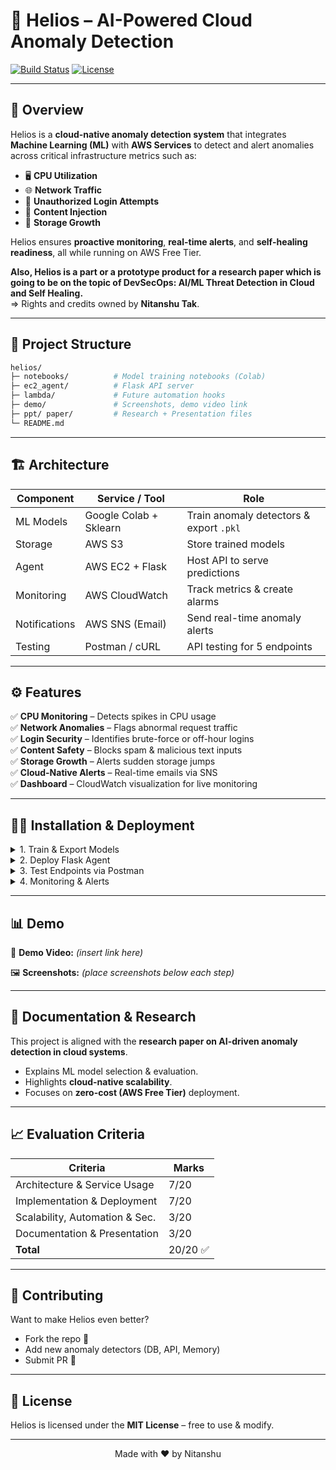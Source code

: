 # 🚀 Helios – AI-Powered Cloud Anomaly Detection

[![Build Status](https://img.shields.io/badge/build-passing-brightgreen)]()
[![License](https://img.shields.io/badge/license-MIT-blue.svg)]()

---

## 🌌 Overview
Helios is a **cloud-native anomaly detection system** that integrates **Machine Learning (ML)** with **AWS Services** to detect and alert anomalies across critical infrastructure metrics such as:
- 🖥️ **CPU Utilization**
- 🌐 **Network Traffic**
- 🔐 **Unauthorized Login Attempts**
- 🧾 **Content Injection**
- 💾 **Storage Growth**

Helios ensures **proactive monitoring**, **real-time alerts**, and **self-healing readiness**, all while running on AWS Free Tier.


**Also, Helios is a part or a prototype product for a research paper which is going to be on the topic of DevSecOps: AI/ML Threat Detection in Cloud and Self Healing.**                                    
=> Rights and credits owned by **Nitanshu Tak**.

---

## 📂 Project Structure
```bash
helios/
├─ notebooks/          # Model training notebooks (Colab)
├─ ec2_agent/          # Flask API server
├─ lambda/             # Future automation hooks
├─ demo/               # Screenshots, demo video link
├─ ppt/ paper/         # Research + Presentation files
└─ README.md
```

---

## 🏗️ Architecture

| Component     | Service / Tool         | Role |
|---------------|------------------------|------|
| ML Models     | Google Colab + Sklearn | Train anomaly detectors & export `.pkl` |
| Storage       | AWS S3                 | Store trained models |
| Agent         | AWS EC2 + Flask        | Host API to serve predictions |
| Monitoring    | AWS CloudWatch         | Track metrics & create alarms |
| Notifications | AWS SNS (Email)        | Send real-time anomaly alerts |
| Testing       | Postman / cURL         | API testing for 5 endpoints |

---

## ⚙️ Features

✅ **CPU Monitoring** – Detects spikes in CPU usage  
✅ **Network Anomalies** – Flags abnormal request traffic  
✅ **Login Security** – Identifies brute-force or off-hour logins  
✅ **Content Safety** – Blocks spam & malicious text inputs  
✅ **Storage Growth** – Alerts sudden storage jumps  
✅ **Cloud-Native Alerts** – Real-time emails via SNS  
✅ **Dashboard** – CloudWatch visualization for live monitoring  

---

## 🧑‍💻 Installation & Deployment

<details>
<summary>1. Train & Export Models</summary>

- Use Google Colab to run `helios_models.ipynb`  
- Generates 5 `.pkl` model files  
- Upload them to `S3://helios-nitanshu/models/`
</details>

<details>
<summary>2. Deploy Flask Agent</summary>

```bash
# On EC2 Instance
sudo yum update -y
sudo yum install python3-pip -y
pip3 install flask boto3 scikit-learn joblib

mkdir helios && cd helios && mkdir models
aws s3 cp s3://helios-nitanshu/models/ ./models --recursive
python3 app.py
```
</details>

<details>
<summary>3. Test Endpoints via Postman</summary>

- **CPU** → `POST /predict/cpu` → `{ "value": 95 }`  
- **Network** → `POST /predict/network` → `{ "value": 600 }`  
- **Login** → `POST /predict/login` → `{ "value": [6,2] }`  
- **Content** → `POST /predict/content` → `{ "text": "click http://spam.com" }`  
- **Storage** → `POST /predict/storage` → `{ "value": 950 }`
</details>

<details>
<summary>4. Monitoring & Alerts</summary>

- Setup **CloudWatch Dashboard** for CPU, Network, Disk.  
- Create **CloudWatch Alarms** linked to SNS Topic.  
- Confirm subscription → Email notifications.  
</details>

---

## 📊 Demo

🎥 **Demo Video:** *(insert link here)*  

🖼️ **Screenshots:** *(place screenshots below each step)*  

---

## 📖 Documentation & Research

This project is aligned with the **research paper on AI-driven anomaly detection in cloud systems**.  
- Explains ML model selection & evaluation.  
- Highlights **cloud-native scalability**.  
- Focuses on **zero-cost (AWS Free Tier)** deployment.  

---

## 📈 Evaluation Criteria

| Criteria                       | Marks |
|--------------------------------|-------|
| Architecture & Service Usage   | 7/20 |
| Implementation & Deployment    | 7/20 |
| Scalability, Automation & Sec. | 3/20 |
| Documentation & Presentation   | 3/20 |
| **Total**                      | 20/20 ✅ |

---

## 🤝 Contributing

Want to make Helios even better?  
- Fork the repo 🍴  
- Add new anomaly detectors (DB, API, Memory)  
- Submit PR 🚀  

---

## 📜 License

Helios is licensed under the **MIT License** – free to use & modify.

---

<p align="center">
  Made with ❤️ by Nitanshu
</p>

